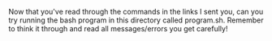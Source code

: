 Now that you've read through the commands in the links I sent you, can you try running the bash program in this directory called program.sh. Remember to think it through and read all messages/errors you get carefully!
